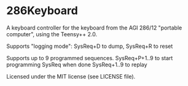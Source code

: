 # 286Keyboard

A keyboard controller for the keyboard from the AGI 286/12 "portable computer",
using the Teensy++ 2.0.

Supports "logging mode":
  SysReq+D to dump, SysReq+R to reset

Supports up to 9 programmed sequences.
  SysReq+P+1..9 to start programming
  SysReq when done
  SysReq+1..9 to replay

Licensed under the MIT license (see LICENSE file).